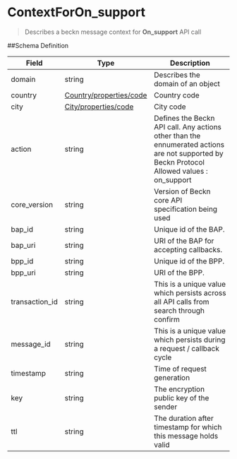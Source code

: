 # ContextForOn_support

> Describes a beckn message context for **On_support** API call

##Schema Definition

| **Field**      | **Type**                                                                     | **Description**                                                                                                                                  |
| -------------- | ---------------------------------------------------------------------------- | ------------------------------------------------------------------------------------------------------------------------------------------------ |
| domain         | string                                                                       | Describes the domain of an object                                                                                                                |
| country        | [Country/properties/code](/docs/core-specification/schema-reference/country) | Country code                                                                                                                                     |
| city           | [City/properties/code](/docs/core-specification/schema-reference/city)       | City code                                                                                                                                        |
| action         | string                                                                       | Defines the Beckn API call. Any actions other than the ennumerated actions are not supported by Beckn Protocol <br/> Allowed values : on_support |
| core_version   | string                                                                       | Version of Beckn core API specification being used                                                                                               |
| bap_id         | string                                                                       | Unique id of the BAP.                                                                                                                            |
| bap_uri        | string                                                                       | URI of the BAP for accepting callbacks.                                                                                                          |
| bpp_id         | string                                                                       | Unique id of the BPP.                                                                                                                            |
| bpp_uri        | string                                                                       | URI of the BPP.                                                                                                                                  |
| transaction_id | string                                                                       | This is a unique value which persists across all API calls from search through confirm                                                           |
| message_id     | string                                                                       | This is a unique value which persists during a request / callback cycle                                                                          |
| timestamp      | string                                                                       | Time of request generation                                                                                                                       |
| key            | string                                                                       | The encryption public key of the sender                                                                                                          |
| ttl            | string                                                                       | The duration after timestamp for which this message holds valid                                                                                  |
